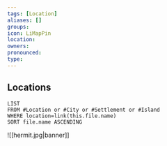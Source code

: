 ```yaml
---
tags: [Location]
aliases: []
groups: 
icon: LiMapPin
location: 
owners: 
pronounced: 
type: 
---
```


## Locations

```dataview
LIST
FROM #Location or #City or #Settlement or #Island
WHERE location=link(this.file.name)
SORT file.name ASCENDING
```

![[hermit.jpg|banner]]